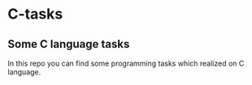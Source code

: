 # C-tasks

## Some C language tasks

In this repo you can find some programming tasks which realized on C language.
